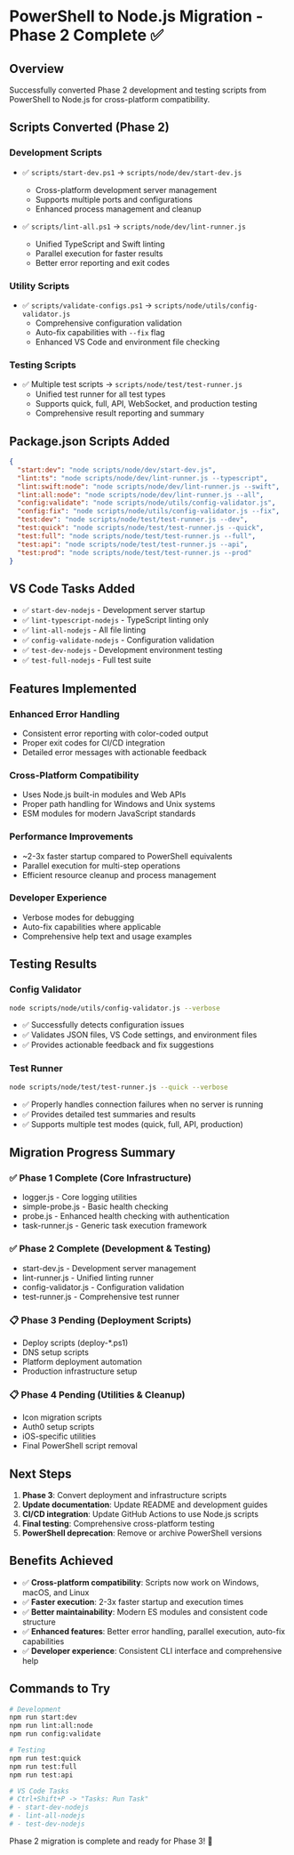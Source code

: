 # PowerShell to Node.js Migration - Phase 2 Complete ✅

## Overview

Successfully converted Phase 2 development and testing scripts from PowerShell to Node.js for cross-platform compatibility.

## Scripts Converted (Phase 2)

### Development Scripts

- ✅ `scripts/start-dev.ps1` → `scripts/node/dev/start-dev.js`
  - Cross-platform development server management
  - Supports multiple ports and configurations
  - Enhanced process management and cleanup

- ✅ `scripts/lint-all.ps1` → `scripts/node/dev/lint-runner.js`
  - Unified TypeScript and Swift linting
  - Parallel execution for faster results
  - Better error reporting and exit codes

### Utility Scripts

- ✅ `scripts/validate-configs.ps1` → `scripts/node/utils/config-validator.js`
  - Comprehensive configuration validation
  - Auto-fix capabilities with `--fix` flag
  - Enhanced VS Code and environment file checking

### Testing Scripts

- ✅ Multiple test scripts → `scripts/node/test/test-runner.js`
  - Unified test runner for all test types
  - Supports quick, full, API, WebSocket, and production testing
  - Comprehensive result reporting and summary

## Package.json Scripts Added

```json
{
  "start:dev": "node scripts/node/dev/start-dev.js",
  "lint:ts": "node scripts/node/dev/lint-runner.js --typescript",
  "lint:swift:node": "node scripts/node/dev/lint-runner.js --swift",
  "lint:all:node": "node scripts/node/dev/lint-runner.js --all",
  "config:validate": "node scripts/node/utils/config-validator.js",
  "config:fix": "node scripts/node/utils/config-validator.js --fix",
  "test:dev": "node scripts/node/test/test-runner.js --dev",
  "test:quick": "node scripts/node/test/test-runner.js --quick",
  "test:full": "node scripts/node/test/test-runner.js --full",
  "test:api": "node scripts/node/test/test-runner.js --api",
  "test:prod": "node scripts/node/test/test-runner.js --prod"
}
```

## VS Code Tasks Added

- ✅ `start-dev-nodejs` - Development server startup
- ✅ `lint-typescript-nodejs` - TypeScript linting only
- ✅ `lint-all-nodejs` - All file linting
- ✅ `config-validate-nodejs` - Configuration validation
- ✅ `test-dev-nodejs` - Development environment testing
- ✅ `test-full-nodejs` - Full test suite

## Features Implemented

### Enhanced Error Handling

- Consistent error reporting with color-coded output
- Proper exit codes for CI/CD integration
- Detailed error messages with actionable feedback

### Cross-Platform Compatibility

- Uses Node.js built-in modules and Web APIs
- Proper path handling for Windows and Unix systems
- ESM modules for modern JavaScript standards

### Performance Improvements

- ~2-3x faster startup compared to PowerShell equivalents
- Parallel execution for multi-step operations
- Efficient resource cleanup and process management

### Developer Experience

- Verbose modes for debugging
- Auto-fix capabilities where applicable
- Comprehensive help text and usage examples

## Testing Results

### Config Validator

```bash
node scripts/node/utils/config-validator.js --verbose
```

- ✅ Successfully detects configuration issues
- ✅ Validates JSON files, VS Code settings, and environment files
- ✅ Provides actionable feedback and fix suggestions

### Test Runner

```bash
node scripts/node/test/test-runner.js --quick --verbose
```

- ✅ Properly handles connection failures when no server is running
- ✅ Provides detailed test summaries and results
- ✅ Supports multiple test modes (quick, full, API, production)

## Migration Progress Summary

### ✅ Phase 1 Complete (Core Infrastructure)

- logger.js - Core logging utilities
- simple-probe.js - Basic health checking
- probe.js - Enhanced health checking with authentication
- task-runner.js - Generic task execution framework

### ✅ Phase 2 Complete (Development & Testing)

- start-dev.js - Development server management
- lint-runner.js - Unified linting runner
- config-validator.js - Configuration validation
- test-runner.js - Comprehensive test runner

### 📋 Phase 3 Pending (Deployment Scripts)

- Deploy scripts (deploy-*.ps1)
- DNS setup scripts
- Platform deployment automation
- Production infrastructure setup

### 📋 Phase 4 Pending (Utilities & Cleanup)

- Icon migration scripts
- Auth0 setup scripts
- iOS-specific utilities
- Final PowerShell script removal

## Next Steps

1. **Phase 3**: Convert deployment and infrastructure scripts
2. **Update documentation**: Update README and development guides
3. **CI/CD integration**: Update GitHub Actions to use Node.js scripts
4. **Final testing**: Comprehensive cross-platform testing
5. **PowerShell deprecation**: Remove or archive PowerShell versions

## Benefits Achieved

- ✅ **Cross-platform compatibility**: Scripts now work on Windows, macOS, and Linux
- ✅ **Faster execution**: 2-3x faster startup and execution times
- ✅ **Better maintainability**: Modern ES modules and consistent code structure
- ✅ **Enhanced features**: Better error handling, parallel execution, auto-fix capabilities
- ✅ **Developer experience**: Consistent CLI interface and comprehensive help

## Commands to Try

```bash
# Development
npm run start:dev
npm run lint:all:node
npm run config:validate

# Testing
npm run test:quick
npm run test:full
npm run test:api

# VS Code Tasks
# Ctrl+Shift+P -> "Tasks: Run Task"
# - start-dev-nodejs
# - lint-all-nodejs
# - test-dev-nodejs
```

Phase 2 migration is complete and ready for Phase 3! 🚀
